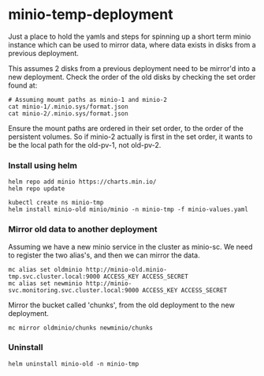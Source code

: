 # minio-temp-deployment
Just a place to hold the yamls and steps for spinning up a short term minio instance which can be used to mirror data, where data exists in disks from a previous deployment.

This assumes 2 disks from a previous deployment need to be mirror'd into a new deployment. Check the order of the old disks by checking the set order found at:
```
# Assuming moumt paths as minio-1 and minio-2
cat minio-1/.minio.sys/format.json
cat minio-2/.minio.sys/format.json
```

Ensure the mount paths are ordered in their set order, to the order of the persistent volumes. So if minio-2 actually is first in the set order, it wants to be the local path
for the old-pv-1, not old-pv-2.

### Install using helm

```
helm repo add minio https://charts.min.io/
helm repo update
```

```
kubectl create ns minio-tmp
helm install minio-old minio/minio -n minio-tmp -f minio-values.yaml
```

### Mirror old data to another deployment

Assuming we have a new minio service in the cluster as minio-sc. We need to register the two alias's, and then we can mirror the data.

```
mc alias set oldminio http://minio-old.minio-tmp.svc.cluster.local:9000 ACCESS_KEY ACCESS_SECRET
mc alias set newminio http://minio-svc.monitoring.svc.cluster.local:9000 ACCESS_KEY ACCESS_SECRET
```

Mirror the bucket called 'chunks', from the old deployment to the new deployment.
```
mc mirror oldminio/chunks newminio/chunks
```

### Uninstall

```
helm uninstall minio-old -n minio-tmp
```

